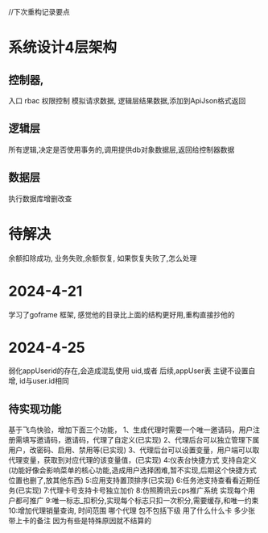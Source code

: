 //下次重构记录要点
# 系统设计4层架构
## 控制器,
入口 rbac 权限控制 模拟请求数据,  逻辑层结果数据,添加到ApiJson格式返回  
## 逻辑层
所有逻辑,决定是否使用事务的,调用提供db对象数据层,返回给控制器数据
## 数据层  
执行数据库增删改查


# 待解决
余额扣除成功, 业务失败,余额恢复, 如果恢复失败了,怎么处理

# 2024-4-21 
学习了goframe 框架, 感觉他的目录比上面的结构更好用,重构直接抄他的

# 2024-4-25
弱化appUserid的存在,会造成混乱使用 uid,或者 后续,appUser表 主键不设置自增, id与user.id相同


## 待实现功能
基于飞鸟快验，增加下面三个功能，
1、生成代理时需要一个唯一邀请码，用户注册需填写邀请码，邀请码，代理了自定义(已实现)
2、代理后台可以独立管理下属用户，改密码、启用、禁用等(已实现)
3、代理后台可以设置变量，用户端可以取代理变量，获取到对应代理的该变量值，(已实现)
4:仪表台快捷方式 支持自定义(功能好像会影响菜单的核心功能,造成用户选择困难,暂不实现,后期这个快捷方式位置也删了,放其他东西)
5:应用支持置顶排序(已实现)
6:任务池支持查看看近期任务(已实现)
7:代理卡号支持卡号独立加价 
8:仿照腾讯云cps推广系统 实现每个用户都可推广
9:唯一标志_扣积分,实现每个标志只扣一次积分,需要缓存,和唯一约束
10:增加代理销量查询, 时间范围 哪个代理 包不包括下级 用了什么什么卡 多少张 带上卡的备注 因为有些是特殊原因就不结算的